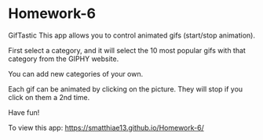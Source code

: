 # Homework-6
GifTastic
This app allows you to control animated gifs (start/stop animation).

First select a category, and it will select the 10 most popular gifs with that category from the GIPHY website.

You can add new categories of your own. 

Each gif can be animated by clicking on the picture. They will stop if you click on them a 2nd time.

Have fun!

To view this app: https://smatthiae13.github.io/Homework-6/
